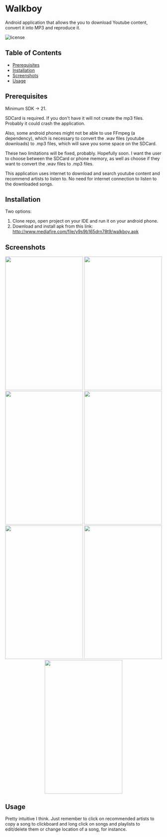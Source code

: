 <h1>Walkboy</h1>

<p>Android application that allows the you to download Youtube content, convert it into MP3 and reproduce it.
</p>

![license](https://img.shields.io/badge/License-MIT-green.svg)

## Table of Contents

- [Prerequisites](#prerequisites)
- [Installation](#installation)
- [Screenshots](#screenshots)
- [Usage](#usage)

## Prerequisites

Minimum SDK -> 21.

SDCard is required. If you don't have it will not create the mp3 files. Probably it could crash the application.

Also, some android phones might not be able to use FFmpeg (a dependency), which is necessary to convert the .wav files (youtube downloads) to .mp3 files, which will save you some space on the SDCard.

These two limitations will be fixed, probably. Hopefully soon. I want the user to choose between the SDCard or phone memory, as well as choose if they want to convert the .wav files to .mp3 files.

This application uses internet to download and search youtube content and recommend artists to listen to. No need for internet connection to listen to the downloaded songs.

## Installation

Two options:

1. Clone repo, open project on your IDE and run it on your android phone.
2. Download and install apk from this link: http://www.mediafire.com/file/y9s9b165drn78t9/walkboy.apk

## Screenshots


<p align = "center"><img src="https://i.imgur.com/ohjuH2J.png" data-canonical-src="https://i.imgur.com/ohjuH2J.png" width="250" height="430" /> <img src="https://i.imgur.com/tKZNoup.png" data-canonical-src="https://i.imgur.com/tKZNoup.png" width="250" height="430" /> <img src="https://i.imgur.com/d2NLgAY.png" data-canonical-src="https://i.imgur.com/d2NLgAY.png" width="250" height="430" /> <img src="https://i.imgur.com/BwlIt1v.png" data-canonical-src="https://i.imgur.com/BwlIt1v.png" width="250" height="430" /> <img src="https://i.imgur.com/EyszwXy.png" data-canonical-src="https://i.imgur.com/EyszwXy.png" width="250" height="430" /> <img src="https://i.imgur.com/8sqLQEf.png" data-canonical-src="https://i.imgur.com/8sqLQEf.png" width="250" height="430" /> <img src="https://i.imgur.com/euCqmCG.png" data-canonical-src="https://i.imgur.com/euCqmCG.png" width="250" height="430" /> </p>


## Usage

Pretty intuitive I think. Just remember to click on recommended artists to copy a song to clickboard and long click on songs and playlists to edit/delete them or change location of a song, for instance.
